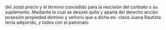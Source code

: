 del Jostó precio y el término concedido para la rescisión del contrato o su suplemento. Mediante lo cual se desiste quita y aparta del derecho acción posesión propiedad dominio y señorío que a dicha es- clava Juana Bautista tenía adquirido, y todos con el patrónato